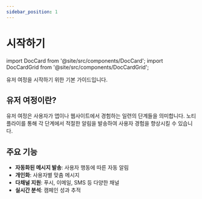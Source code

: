 ```yaml
---
sidebar_position: 1
---
```


# 시작하기

import DocCard from '@site/src/components/DocCard';
import DocCardGrid from '@site/src/components/DocCardGrid';

유저 여정을 시작하기 위한 기본 가이드입니다.

<DocCardGrid cols={2}>
  <DocCard
    title="시작하기"
    description="유저 여정이란?"
    href="/docs/maintenance/getting-started"
    icon="📄"
  />
  <DocCard
    title="유저 여정 기본 설정"
    description="유저 여정 만들기"
    href="/docs/maintenance/basic-settings"
    icon="📄"
  />
  <DocCard
    title="유저 여정 상태와 수정"
    description="유저 여정 상태"
    href="/docs/maintenance/status-and-modification"
    icon="📄"
  />
  <DocCard
    title="유저 여정 노드"
    description="7 항목"
    href="/docs/maintenance/user-journey-nodes"
    icon="📁"
  />
</DocCardGrid>

## 유저 여정이란?

유저 여정은 사용자가 앱이나 웹사이트에서 경험하는 일련의 단계들을 의미합니다. 노티플라이를 통해 각 단계에서 적절한 알림을 발송하여 사용자 경험을 향상시킬 수 있습니다.

## 주요 기능

- **자동화된 메시지 발송**: 사용자 행동에 따른 자동 알림
- **개인화**: 사용자별 맞춤 메시지
- **다채널 지원**: 푸시, 이메일, SMS 등 다양한 채널
- **실시간 분석**: 캠페인 성과 추적